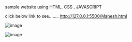 sample website using HTML, CSS , JAVASCRIPT

click below link to see........
http://127.0.0.1:5500/Mahesh.html

![image](https://github.com/user-attachments/assets/f31118a2-4b38-4f72-8f5e-3674ea039a16)

![image](https://github.com/user-attachments/assets/b17a14dc-3e38-489f-9c5e-e1a42e88edc6)

